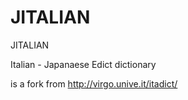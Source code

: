 JITALIAN
========

JITALIAN


Italian - Japanaese Edict dictionary



is a fork from http://virgo.unive.it/itadict/
